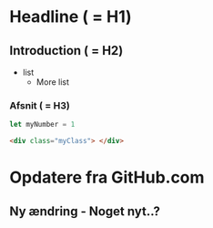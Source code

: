 # Headline ( = H1)

## Introduction ( = H2)

* list
    * More list

### Afsnit ( = H3)

```javaScript  
let myNumber = 1
```  

```HTML  
<div class="myClass"> </div>
``` 

# Opdatere fra GitHub.com

## Ny ændring - Noget nyt..?